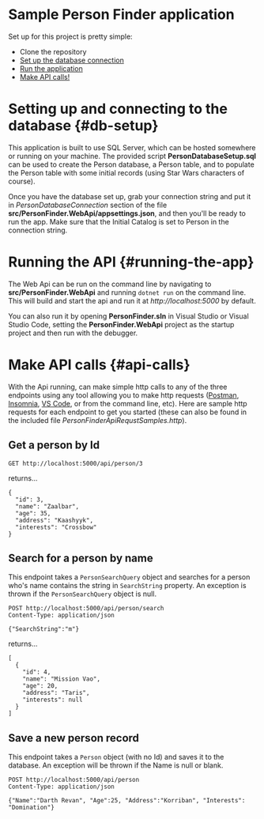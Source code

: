 # Sample Person Finder application
Set up for this project is pretty simple:
* Clone the repository
* [Set up the database connection](#db-setup)
* [Run the application](#running-the-app)
* [Make API calls!](#api-calls)

# Setting up and connecting to the database {#db-setup}

This application is built to use SQL Server, which can be hosted somewhere or running on your machine. The provided script **PersonDatabaseSetup.sql** can be used to create the Person database, a Person table, and to populate the Person table with some initial records (using Star Wars characters of course). 

Once you have the database set up, grab your connection string and put it in *PersonDatabaseConnection* section of the file **src/PersonFinder.WebApi/appsettings.json**, and then you'll be ready to run the app. Make sure that the Initial Catalog is set to Person in the connection string.


# Running the API {#running-the-app}

The Web Api can be run on the command line by navigating to **src/PersonFinder.WebApi** and running `dotnet run` on the command line. This will build and start the api and run it at *http://localhost:5000* by default.

You can also run it by opening **PersonFinder.sln** in Visual Studio or Visual Studio Code, setting the **PersonFinder.WebApi** project as the startup project and then run with the debugger.

# Make API calls {#api-calls}

With the Api running, can make simple http calls to any of the three endpoints using any tool allowing you to make http requests ([Postman](https://www.postman.com/), [Insomnia](https://insomnia.rest/), [VS Code](https://marketplace.visualstudio.com/items?itemName=humao.rest-client), or from the command line, etc). Here are sample http requests for each endpoint to get you started (these can also be found in the included file *PersonFinderApiRequstSamples.http*).

## Get a person by Id

```
GET http://localhost:5000/api/person/3
```
returns...
```
{
  "id": 3,
  "name": "Zaalbar",
  "age": 35,
  "address": "Kaashyyk",
  "interests": "Crossbow"
}
```


## Search for a person by name

This endpoint takes a `PersonSearchQuery` object and searches for a person who's name contains the string in `SearchString` property. An exception is thrown if the `PersonSearchQuery` object is null.
```
POST http://localhost:5000/api/person/search
Content-Type: application/json

{"SearchString":"m"}
```
returns...
```
[
  {
    "id": 4,
    "name": "Mission Vao",
    "age": 20,
    "address": "Taris",
    "interests": null
  }
]
```


## Save a new person record
This endpoint takes a `Person` object (with no Id) and saves it to the database. An exception will be thrown if the Name is null or blank.
```
POST http://localhost:5000/api/person
Content-Type: application/json

{"Name":"Darth Revan", "Age":25, "Address":"Korriban", "Interests": "Domination"}
```
